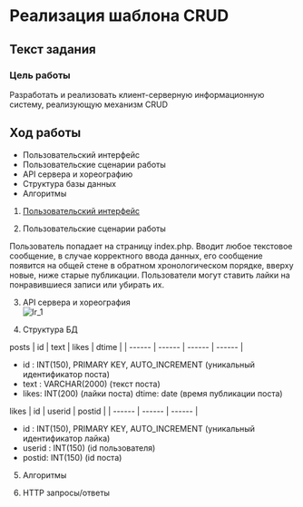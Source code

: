 # Реализация шаблона CRUD
## Текст задания
### Цель работы
Разработать и реализовать клиент-серверную информационную систему, реализующую механизм CRUD
## Ход работы
- Пользовательский интерфейс
- Пользовательские сценарии работы
- API сервера и хореографию
- Структура базы данных
- Алгоритмы
1) [Пользовательский интерфейс](https://www.figma.com/file/JSFYDGi8EzhkEXg7aORyxq/Untitled?node-id=0%3A1&t=Rc9e4JLX1sgEuYoj-1)

2) Пользовательские сценарии работы

Пользователь попадает на страницу index.php. Вводит любое текстовое сообщение, в случае корректного ввода данных, его сообщение появится на общей стене в обратном хронологическом порядке, вверху новые, ниже старые публикации. Пользователи могут ставить лайки на понравившиеся записи или убирать их.


3. API сервера и хореография\
![lr_1](хореография.png)

4. Структура БД

posts
| id | text | likes | dtime |
| ------ | ------ | ------ | ------ |

- id : INT(150), PRIMARY KEY, AUTO_INCREMENT
(уникальный идентификатор поста)
- text : VARCHAR(2000)
(текст поста)
- likes: INT(200)
(лайки поста)
dtime: date
(время публикации поста)

likes
| id | userid | postid |
| ------ | ------ | ------ |
- id : INT(150), PRIMARY KEY, AUTO_INCREMENT
(уникальный идентификатор лайка)
- userid : INT(150)
(id пользователя)
- postid: INT(150)
(id поста)

5. Алгоритмы

6. HTTP запросы/ответы
